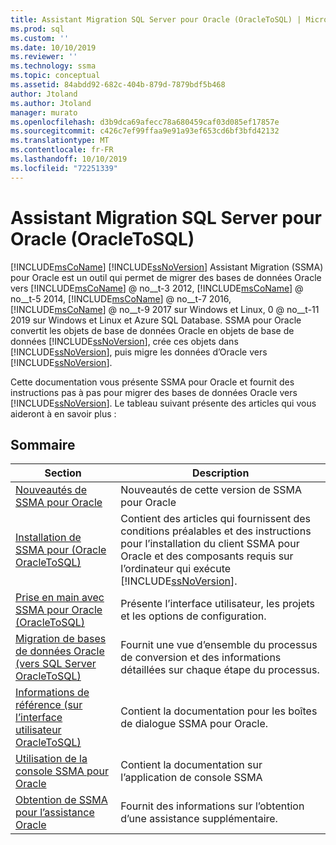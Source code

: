 ```yaml
---
title: Assistant Migration SQL Server pour Oracle (OracleToSQL) | Microsoft Docs
ms.prod: sql
ms.custom: ''
ms.date: 10/10/2019
ms.reviewer: ''
ms.technology: ssma
ms.topic: conceptual
ms.assetid: 84abdd92-682c-404b-879d-7879bdf5b468
author: Jtoland
ms.author: Jtoland
manager: murato
ms.openlocfilehash: d3b9dca69afecc78a680459caf03d085ef17857e
ms.sourcegitcommit: c426c7ef99ffaa9e91a93ef653cd6bf3bfd42132
ms.translationtype: MT
ms.contentlocale: fr-FR
ms.lasthandoff: 10/10/2019
ms.locfileid: "72251339"
---
```

# <a name="sql-server-migration-assistant-for-oracle-oracletosql"></a>Assistant Migration SQL Server pour Oracle (OracleToSQL)
[!INCLUDE[msCoName](../../includes/msconame_md.md)] [!INCLUDE[ssNoVersion](../../includes/ssnoversion-md.md)] Assistant Migration (SSMA) pour Oracle est un outil qui permet de migrer des bases de données Oracle vers [!INCLUDE[msCoName](../../includes/msconame_md.md)] @ no__t-3 2012, [!INCLUDE[msCoName](../../includes/msconame_md.md)] @ no__t-5 2014, [!INCLUDE[msCoName](../../includes/msconame_md.md)] @ no__t-7 2016, [!INCLUDE[msCoName](../../includes/msconame_md.md)] @ no__t-9 2017 sur Windows et Linux, 0 @ no__t-11 2019 sur Windows et Linux et Azure SQL Database. SSMA pour Oracle convertit les objets de base de données Oracle en objets de base de données [!INCLUDE[ssNoVersion](../../includes/ssnoversion-md.md)], crée ces objets dans [!INCLUDE[ssNoVersion](../../includes/ssnoversion-md.md)], puis migre les données d’Oracle vers [!INCLUDE[ssNoVersion](../../includes/ssnoversion-md.md)].  
  
Cette documentation vous présente SSMA pour Oracle et fournit des instructions pas à pas pour migrer des bases de données Oracle vers [!INCLUDE[ssNoVersion](../../includes/ssnoversion-md.md)]. Le tableau suivant présente des articles qui vous aideront à en savoir plus :  
  
## <a name="contents"></a>Sommaire  
  
|Section|Description|
|-----------|---------------|
|[Nouveautés de SSMA pour Oracle](https://msdn.microsoft.com/f305ebb6-7393-4a43-abb3-6332b739d690)|Nouveautés de cette version de SSMA pour Oracle|  
|[Installation de SSMA pour &#40;Oracle OracleToSQL&#41;](../../ssma/oracle/installing-ssma-for-oracle-oracletosql.md)|Contient des articles qui fournissent des conditions préalables et des instructions pour l’installation du client SSMA pour Oracle et des composants requis sur l’ordinateur qui exécute [!INCLUDE[ssNoVersion](../../includes/ssnoversion-md.md)].|  
|[Prise en main avec SSMA pour Oracle &#40;OracleToSQL&#41;](../../ssma/oracle/getting-started-with-ssma-for-oracle-oracletosql.md)|Présente l’interface utilisateur, les projets et les options de configuration.|  
|[Migration de bases de données Oracle &#40;vers SQL Server OracleToSQL&#41;](../../ssma/oracle/migrating-oracle-databases-to-sql-server-oracletosql.md)|Fournit une vue d’ensemble du processus de conversion et des informations détaillées sur chaque étape du processus.|  
|[Informations de référence &#40;sur l’interface utilisateur OracleToSQL&#41;](../../ssma/oracle/user-interface-reference-oracletosql.md)|Contient la documentation pour les boîtes de dialogue SSMA pour Oracle.|  
|[Utilisation de la console SSMA pour Oracle](working-with-ssma-for-oracle-console-oracletosql.md)|Contient la documentation sur l’application de console SSMA|  
|[Obtention de SSMA pour l’assistance Oracle](https://go.microsoft.com/fwlink/?LinkID=708538&clcid=0x409)|Fournit des informations sur l’obtention d’une assistance supplémentaire.|  

